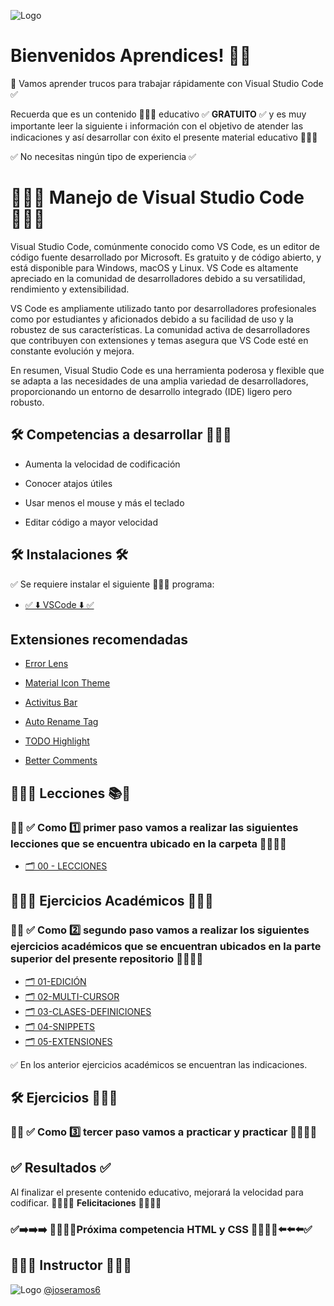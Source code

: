 ![Logo](https://yt3.googleusercontent.com/32hnlXfQnfCFH5IK4SsvCtRDb5A3tDsRdFUjsPPIXbyt5jCmL1ZWE6NEjM7OPEs2EdZTKqueAA=w1707-fcrop64=1,00005a57ffffa5a8-k-c0xffffffff-no-nd-rj)

# Bienvenidos Aprendices! 👋🏻

🧠 Vamos aprender trucos para trabajar rápidamente con Visual Studio Code ✅

Recuerda que es un contenido 👨🏻‍💻 educativo ✅ **GRATUITO** ✅ y es muy importante leer la siguiente ℹ️ información con el objetivo de atender las indicaciones y así desarrollar con éxito el presente material educativo 👨🏻‍💻

✅ No necesitas ningún tipo de experiencia ✅

# 👨🏻‍💻 Manejo de Visual Studio Code 👨🏻‍💻

Visual Studio Code, comúnmente conocido como VS Code, es un editor de código fuente desarrollado por Microsoft. Es gratuito y de código abierto, y está disponible para Windows, macOS y Linux. VS Code es altamente apreciado en la comunidad de desarrolladores debido a su versatilidad, rendimiento y extensibilidad.

VS Code es ampliamente utilizado tanto por desarrolladores profesionales como por estudiantes y aficionados debido a su facilidad de uso y la robustez de sus características. La comunidad activa de desarrolladores que contribuyen con extensiones y temas asegura que VS Code esté en constante evolución y mejora.

En resumen, Visual Studio Code es una herramienta poderosa y flexible que se adapta a las necesidades de una amplia variedad de desarrolladores, proporcionando un entorno de desarrollo integrado (IDE) ligero pero robusto.

## 🛠 Competencias a desarrollar 👨🏻‍💻

- Aumenta la velocidad de codificación

- Conocer atajos útiles

- Usar menos el mouse y más el teclado

- Editar código a mayor velocidad

## 🛠 Instalaciones 🛠

✅ Se requiere instalar el siguiente 👨🏻‍💻 programa:

- [✅ ⬇️ VSCode ⬇️ ✅](https://code.visualstudio.com/)

## Extensiones recomendadas

- [Error Lens](https://marketplace.visualstudio.com/items?itemName=usernamehw.errorlens)

- [Material Icon Theme](https://marketplace.visualstudio.com/items?itemName=PKief.material-icon-theme)

- [Activitus Bar](https://marketplace.visualstudio.com/items?itemName=Gruntfuggly.activitusbar)

- [Auto Rename Tag](https://marketplace.visualstudio.com/items?itemName=formulahendry.auto-rename-tag)

- [TODO Highlight](https://marketplace.visualstudio.com/items?itemName=wayou.vscode-todo-highlight)

- [Better Comments](https://marketplace.visualstudio.com/items?itemName=aaron-bond.better-comments)

## 👨🏻‍💻 Lecciones 📚🧠

### 🚨🔔 ✅ Como 1️⃣ primer paso vamos a realizar las siguientes lecciones que se encuentra ubicado en la carpeta 👨🏻‍💻🚀

- [🗂️ 00 - LECCIONES](https://github.com/joseramos6/Algoritmia/tree/main/00-LECCIONES)

## 👨🏻‍💻 Ejercicios Académicos 👨🏻‍💻

### 🚨🔔 ✅ Como 2️⃣ segundo paso vamos a realizar los siguientes ejercicios académicos que se encuentran ubicados en la parte superior del presente repositorio 👨🏻‍💻🚀

- [🗂️ 01-EDICIÓN](https://github.com/joseramos6/Visual-Studio-Code/tree/main/01-EDICI%C3%93N)
- [🗂️ 02-MULTI-CURSOR](https://github.com/joseramos6/Visual-Studio-Code/tree/main/02-MULTI-CURSOR)
- [🗂️ 03-CLASES-DEFINICIONES](https://github.com/joseramos6/Visual-Studio-Code/tree/main/03-CLASES-DEFINICIONES)
- [🗂️ 04-SNIPPETS](https://github.com/joseramos6/Visual-Studio-Code/tree/main/04-SNIPPETS)
- [🗂️ 05-EXTENSIONES](https://github.com/joseramos6/Visual-Studio-Code/tree/main/05-EXTENSIONES)

✅ En los anterior ejercicios académicos se encuentran las indicaciones.

## 🛠 Ejercicios 👨🏻‍💻

### 🚨🔔 ✅ Como 3️⃣ tercer paso vamos a practicar y practicar 👨🏻‍💻🚀

## ✅ Resultados ✅

Al finalizar el presente contenido educativo, mejorará la velocidad para codificar. 👨🏻‍💻🚀 **Felicitaciones** 🚀👨🏻‍💻

### ✅➡️➡️➡️ 🚀👨🏻‍💻Próxima competencia **HTML y CSS** 👨🏻‍💻🚀⬅️⬅️⬅️✅

## 👨🏻‍💻 Instructor 👨🏻‍💻

![Logo](https://avatars.githubusercontent.com/u/81438413?s=48&v=4) [@joseramos6](https://github.com/joseramos6)
